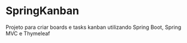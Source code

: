# SpringKanban
Projeto para criar boards e tasks kanban utilizando Spring Boot, Spring MVC e Thymeleaf
